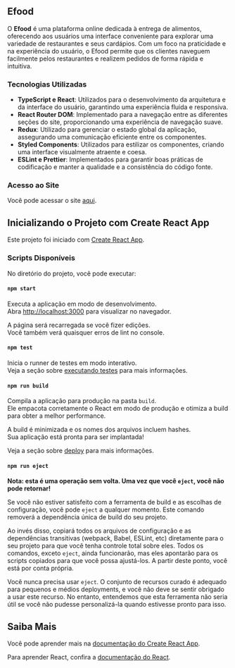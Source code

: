 ## Efood

O **Efood** é uma plataforma online dedicada à entrega de alimentos, oferecendo aos usuários uma interface conveniente para explorar uma variedade de restaurantes e seus cardápios. Com um foco na praticidade e na experiência do usuário, o Efood permite que os clientes naveguem facilmente pelos restaurantes e realizem pedidos de forma rápida e intuitiva.

### Tecnologias Utilizadas

- **TypeScript e React**: Utilizados para o desenvolvimento da arquitetura e da interface do usuário, garantindo uma experiência fluida e responsiva.
- **React Router DOM**: Implementado para a navegação entre as diferentes seções do site, proporcionando uma experiência de navegação suave.
- **Redux**: Utilizado para gerenciar o estado global da aplicação, assegurando uma comunicação eficiente entre os componentes.
- **Styled Components**: Utilizados para estilizar os componentes, criando uma interface visualmente atraente e coesa.
- **ESLint e Prettier**: Implementados para garantir boas práticas de codificação e manter a qualidade e a consistência do código fonte.

### Acesso ao Site

Você pode acessar o site [aqui](https://efood-mvm.vercel.app).

## Inicializando o Projeto com Create React App

Este projeto foi iniciado com [Create React App](https://github.com/facebook/create-react-app).

### Scripts Disponíveis

No diretório do projeto, você pode executar:

#### `npm start`

Executa a aplicação em modo de desenvolvimento.\
Abra [http://localhost:3000](http://localhost:3000) para visualizar no navegador.

A página será recarregada se você fizer edições.\
Você também verá quaisquer erros de lint no console.

#### `npm test`

Inicia o runner de testes em modo interativo.\
Veja a seção sobre [executando testes](https://facebook.github.io/create-react-app/docs/running-tests) para mais informações.

#### `npm run build`

Compila a aplicação para produção na pasta `build`.\
Ele empacota corretamente o React em modo de produção e otimiza a build para obter a melhor performance.

A build é minimizada e os nomes dos arquivos incluem hashes.\
Sua aplicação está pronta para ser implantada!

Veja a seção sobre [deploy](https://facebook.github.io/create-react-app/docs/deployment) para mais informações.

#### `npm run eject`

**Nota: esta é uma operação sem volta. Uma vez que você `eject`, você não pode retornar!**

Se você não estiver satisfeito com a ferramenta de build e as escolhas de configuração, você pode `eject` a qualquer momento. Este comando removerá a dependência única de build do seu projeto.

Ao invés disso, copiará todos os arquivos de configuração e as dependências transitivas (webpack, Babel, ESLint, etc) diretamente para o seu projeto para que você tenha controle total sobre eles. Todos os comandos, exceto `eject`, ainda funcionarão, mas eles apontarão para os scripts copiados para que você possa ajustá-los. A partir deste ponto, você está por conta própria.

Você nunca precisa usar `eject`. O conjunto de recursos curado é adequado para pequenos e médios deployments, e você não deve se sentir obrigado a usar este recurso. No entanto, entendemos que esta ferramenta não seria útil se você não pudesse personalizá-la quando estivesse pronto para isso.

## Saiba Mais

Você pode aprender mais na [documentação do Create React App](https://facebook.github.io/create-react-app/docs/getting-started).

Para aprender React, confira a [documentação do React](https://reactjs.org/).
